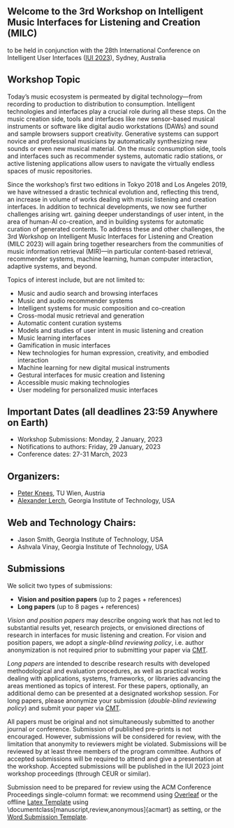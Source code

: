 ## Welcome to the 3rd Workshop on Intelligent Music Interfaces for Listening and Creation (MILC)

to be held in conjunction with the 28th International Conference on Intelligent User Interfaces ([IUI 2023](http://iui.acm.org/2023/)), Sydney, Australia


## Workshop Topic
Today’s music ecosystem is permeated by digital technology—from recording to production to distribution to consumption. Intelligent technologies and interfaces play a crucial role during all these steps. On the music creation side, tools and interfaces like new sensor-based musical instruments or software like digital audio workstations (DAWs) and sound and sample browsers support creativity. Generative systems can support novice and professional musicians by automatically synthesizing new sounds or even new musical material. On the music consumption side, tools and interfaces such as recommender systems, automatic radio stations, or active listening applications allow users to navigate the virtually endless spaces of music repositories.

Since the workshop’s first two editions in Tokyo 2018 and Los Angeles 2019, we have witnessed a drastic technical evolution and, reflecting this trend, an increase in volume of works dealing with music listening and creation interfaces. In addition to technical developments, we now see further challenges arising wrt. gaining deeper understandings of user intent, in the area of human-AI co-creation, and in building systems for automatic curation of generated contents. To address these and other challenges, the 3rd Workshop on Intelligent Music Interfaces for Listening and Creation (MILC 2023) will again bring together researchers from the communities of music information retrieval (MIR)—in particular content-based retrieval, recommender systems, machine learning, human computer interaction, adaptive systems, and beyond. 

Topics of interest include, but are not limited to:
- Music and audio search and browsing interfaces
- Music and audio recommender systems
- Intelligent systems for music composition and co-creation
- Cross-modal music retrieval and generation
- Automatic content curation systems
- Models and studies of user intent in music listening and creation
- Music learning interfaces
- Gamification in music interfaces
- New technologies for human expression, creativity, and embodied interaction
- Machine learning for new digital musical instruments 
- Gestural interfaces for music creation and listening
- Accessible music making technologies
- User modeling for personalized music interfaces


## Important Dates (all deadlines 23:59 Anywhere on Earth)
- Workshop Submissions: Monday, 2 January, 2023
- Notifications to authors: Friday, 29 January, 2023
- Conference dates: 27-31 March, 2023

## Organizers:
- [Peter Knees](https://www.ifs.tuwien.ac.at/~knees/), TU Wien, Austria
- [Alexander Lerch](https://music.gatech.edu/alexander-lerch), Georgia Institute of Technology, USA

## Web and Technology Chairs:
- Jason Smith, Georgia Institute of Technology, USA
- Ashvala Vinay, Georgia Institute of Technology, USA


## Submissions
We solicit two types of submissions:

- **Vision and position papers** (up to 2 pages + references)
- **Long papers** (up to 8 pages + references)

*Vision and position papers* may describe ongoing work that has not led to substantial results yet, research projects, or envisioned directions of research in interfaces for music listening and creation. For vision and position papers, we adopt a _single-blind reviewing policy_, i.e. author anonymization is not required prior to submitting your paper via [CMT](https://cmt3.research.microsoft.com/MILC2023/). 

*Long papers* are intended to describe research results with developed methodological and evaluation procedures, as well as practical works dealing with applications, systems, frameworks, or libraries advancing the areas mentioned as topics of interest. For these papers, optionally, an additional demo can be presented at a designated workshop session. For long papers, please anonymize your submission (_double-blind reviewing policy_) and submit your paper via [CMT](https://cmt3.research.microsoft.com/MILC2023/). 

All papers must be original and not simultaneously submitted to another journal or conference. Submission of published pre-prints is not encouraged. However, submissions will be considered for review, with the limitation that anonymity to reviewers might be violated. Submissions will be reviewed by at least three members of the program committee. Authors of accepted submissions will be required to attend and give a presentation at the workshop. Accepted submissions will be published in the IUI 2023 joint workshop proceedings (through CEUR or similar).

Submission need to be prepared for review using the ACM Conference Proceedings single-column format: we recommend using [Overleaf](https://authors.acm.org/proceedings/production-information/overleaf) or the offline [Latex Template](https://authors.acm.org/proceedings/production-information/preparing-your-article-with-latex) using \documentclass[manuscript,review,anonymous]{acmart} as setting, or the [Word Submission Template](https://authors.acm.org/proceedings/production-information/preparing-your-article-with-microsoft-word).


